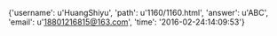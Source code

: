 {'username': u'HuangShiyu', 'path': u'1160/1160.html', 'answer': u'ABC', 'email': u'18801216815@163.com', 'time': '2016-02-24:14:09:53'}